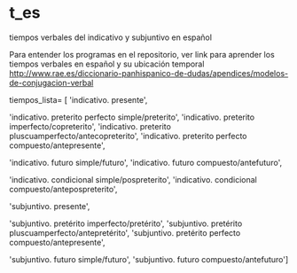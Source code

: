 # t_es
tiempos verbales del indicativo y subjuntivo en español

Para entender los programas en el repositorio, ver link para aprender los tiempos verbales en español y su ubicación temporal
http://www.rae.es/diccionario-panhispanico-de-dudas/apendices/modelos-de-conjugacion-verbal

tiempos_lista= [
'indicativo. presente',

'indicativo. preterito perfecto simple/preterito',
'indicativo. preterito imperfecto/copreterito',
'indicativo. preterito pluscuamperfecto/antecopreterito',
'indicativo. preterito perfecto compuesto/antepresente',

'indicativo. futuro simple/futuro',
'indicativo. futuro compuesto/antefuturo',


'indicativo. condicional simple/pospreterito',
'indicativo. condicional compuesto/antepospreterito',

'subjuntivo. presente',

'subjuntivo. pretérito imperfecto/pretérito',
'subjuntivo. pretérito pluscuamperfecto/antepretérito',
'subjuntivo. pretérito perfecto compuesto/antepresente',

'subjuntivo. futuro simple/futuro',
'subjuntivo. futuro compuesto/antefuturo']

